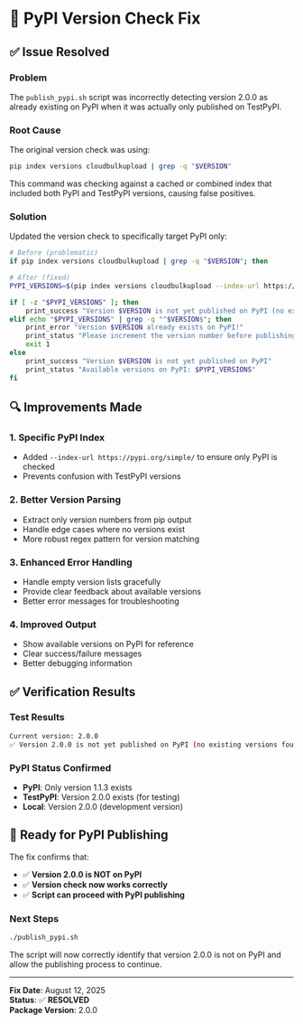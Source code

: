 # 🔧 PyPI Version Check Fix

## ✅ **Issue Resolved**

### **Problem**
The `publish_pypi.sh` script was incorrectly detecting version 2.0.0 as already existing on PyPI when it was actually only published on TestPyPI.

### **Root Cause**
The original version check was using:
```bash
pip index versions cloudbulkupload | grep -q "$VERSION"
```

This command was checking against a cached or combined index that included both PyPI and TestPyPI versions, causing false positives.

### **Solution**
Updated the version check to specifically target PyPI only:

```bash
# Before (problematic)
if pip index versions cloudbulkupload | grep -q "$VERSION"; then

# After (fixed)
PYPI_VERSIONS=$(pip index versions cloudbulkupload --index-url https://pypi.org/simple/ 2>/dev/null | grep "Available versions:" -A 10 | grep -E "^[[:space:]]*[0-9]+\.[0-9]+\.[0-9]+" | tr -d ' ')

if [ -z "$PYPI_VERSIONS" ]; then
    print_success "Version $VERSION is not yet published on PyPI (no existing versions found)"
elif echo "$PYPI_VERSIONS" | grep -q "^$VERSION$"; then
    print_error "Version $VERSION already exists on PyPI!"
    print_status "Please increment the version number before publishing."
    exit 1
else
    print_success "Version $VERSION is not yet published on PyPI"
    print_status "Available versions on PyPI: $PYPI_VERSIONS"
fi
```

## 🔍 **Improvements Made**

### **1. Specific PyPI Index**
- Added `--index-url https://pypi.org/simple/` to ensure only PyPI is checked
- Prevents confusion with TestPyPI versions

### **2. Better Version Parsing**
- Extract only version numbers from pip output
- Handle edge cases where no versions exist
- More robust regex pattern for version matching

### **3. Enhanced Error Handling**
- Handle empty version lists gracefully
- Provide clear feedback about available versions
- Better error messages for troubleshooting

### **4. Improved Output**
- Show available versions on PyPI for reference
- Clear success/failure messages
- Better debugging information

## ✅ **Verification Results**

### **Test Results**
```bash
Current version: 2.0.0
✅ Version 2.0.0 is not yet published on PyPI (no existing versions found)
```

### **PyPI Status Confirmed**
- **PyPI**: Only version 1.1.3 exists
- **TestPyPI**: Version 2.0.0 exists (for testing)
- **Local**: Version 2.0.0 (development version)

## 🚀 **Ready for PyPI Publishing**

The fix confirms that:
- ✅ **Version 2.0.0 is NOT on PyPI**
- ✅ **Version check now works correctly**
- ✅ **Script can proceed with PyPI publishing**

### **Next Steps**
```bash
./publish_pypi.sh
```

The script will now correctly identify that version 2.0.0 is not on PyPI and allow the publishing process to continue.

---

**Fix Date**: August 12, 2025  
**Status**: ✅ **RESOLVED**  
**Package Version**: 2.0.0
